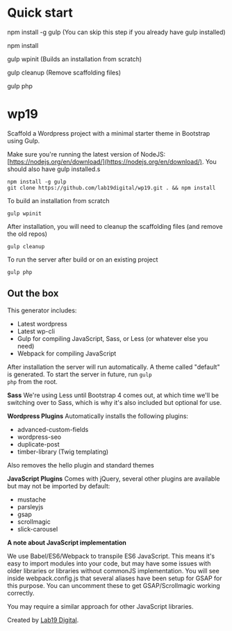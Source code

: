 # Quick start

npm install -g gulp (You can skip this step if you already have gulp installed)

npm install

gulp wpinit (Builds an installation from scratch)

gulp cleanup (Remove scaffolding files)

gulp php

# wp19

Scaffold a Wordpress project with a minimal starter theme in Bootstrap using Gulp.

Make sure you're running the latest version of NodeJS: [https://nodejs.org/en/download/](https://nodejs.org/en/download/). You should also have gulp installed.s
	
	npm install -g gulp
	git clone https://github.com/lab19digital/wp19.git . && npm install

To build an installation from scratch

	gulp wpinit

After installation, you will need to cleanup the scaffolding files (and remove the old repos)

	gulp cleanup

To run the server after build or on an existing project

	gulp php

## Out the box

This generator includes:

* Latest wordpress
* Latest wp-cli
* Gulp for compiling JavaScript, Sass, or Less (or whatever else you need)
* Webpack for compiling JavaScript

After installation the server will run automatically. A theme called "default" is generated. To start the server in future, run <code>gulp php</code> from the root.

**Sass**
We're using Less until Bootstrap 4 comes out, at which time we'll be switching over to Sass, which is why it's also included but optional for use.

**Wordpress Plugins**
Automatically installs the following plugins:

* advanced-custom-fields
* wordpress-seo
* duplicate-post
* timber-library (Twig templating)

Also removes the hello plugin and standard themes

**JavaScript Plugins**
Comes with jQuery, several other plugins are available but may not be imported by default:
- mustache
- parsleyjs
- gsap
- scrollmagic
- slick-carousel

**A note about JavaScript implementation**

We use Babel/ES6/Webpack to transpile ES6 JavaScript. This means it's easy to import modules
into your code, but may have some issues with older libraries or libraries without commonJS
implementation. You will see inside webpack.config.js that several aliases have been setup
for GSAP for this purpose. You can uncomment these to get GSAP/Scrollmagic working correctly.

You may require a similar approach for other JavaScript libraries.

Created by <a href="http://lab19digital.com">Lab19 Digital</a>.